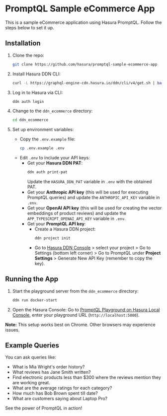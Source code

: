 # PromptQL Sample eCommerce App

This is a sample eCommerce application using Hasura PromptQL. Follow the steps below to set it up.

## Installation

1. Clone the repo:
   ```bash
   git clone https://github.com/hasura/promptql-sample-ecommerce-app
   ```

2. Install Hasura DDN CLI:
   ```bash
   curl -L https://graphql-engine-cdn.hasura.io/ddn/cli/v4/get.sh | bash
   ```

3. Log in to Hasura via CLI:
   ```bash
   ddn auth login
   ```

4. Change to the `ddn_ecommerce` directory:
   ```bash
   cd ddn_ecommerce
   ```
5. Set up environment variables:
   - Copy the `.env.example` file:
     ```bash
     cp .env.example .env
     ```
   - Edit `.env` to include your API keys:
     - Get your **Hasura DDN PAT**:
       ```bash
       ddn auth print-pat
       ```
       Update the `HASURA_DDN_PAT` variable in `.env` with the obtained PAT.
     - Get your **Anthropic API key** (this will be used for executing PromptQL queries) and update the `ANTHROPIC_API_KEY` variable in `.env`.
     - Get your **OpenAI API key** (this will be used for creating the vector embeddings of product reviews) and  update the `APP_TYPESCRIPT_OPENAI_API_KEY` variable in `.env`.
     - Get your **PromptQL API key**:
       - Create a Hasura DDN project:
         ```bash
         ddn project init
         ```
       - Go to [Hasura DDN Console](https://console.hasura.io/) > select your project > Go to Settings (bottom left corner) > Go to PromptQL under **Project Settings** > Generate New API Key (remember to copy the key).

## Running the App

1. Start the playground server from the `ddn_ecommerce` directory:
   ```bash
   ddn run docker-start
   ```

2. Open the Hasura Console:
   Go to [PromptQL Playground on Hasura Local Console](https://console.hasura.io/local/chat), enter your playground URL (`http://localhost:5000`).

**Note:** This setup works best on Chrome. Other browsers may experience issues.

## Example Queries
You can ask queries like:

- What is Mia Wright's order history?
- What reviews has Jane Smith written?
- Find electronic products less than $300 where the reviews mention they are working great.
- What are the average ratings for each category?
- How much has Bob Brown spent till date?
- What are customers saying about Laptop Pro?

See the power of PromptQL in action!